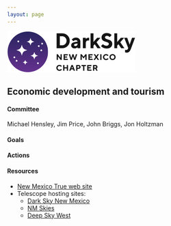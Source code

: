 ```yaml
---
layout: page
---
```


![logo](../logo.png)

## Economic development and tourism

#### Committee

Michael Hensley, Jim Price, John Briggs, Jon Holtzman

#### Goals 

#### Actions 

#### Resources

- [New Mexico True web site](https://www.newmexico.org/darkskies/)
- Telescope hosting sites:
  - [Dark Sky New Mexico](https://darkskynewmexico.com/)
  - [NM Skies](https://nmskies.com/)
  - [Deep Sky West](https://nmskies.com/)

